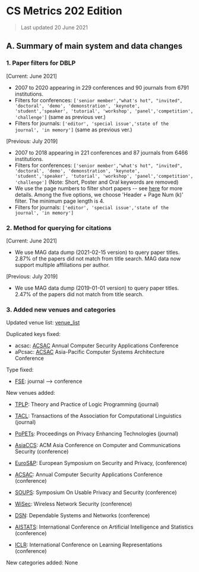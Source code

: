 # CS Metrics 202 Edition

> Last updated 20 June 2021

## A. Summary of main system and data changes


### 1. Paper filters for DBLP

[Current: June 2021]
* 2007 to 2020 appearing in 229 conferences and 90 journals from 6791 institutions.
* Filters for conferences: `['senior member',"what's hot", "invited", 'doctoral', 'demo', 'demonstration', 'keynote', 'student','speaker', 'tutorial', 'workshop', 'panel','competition', 'challenge']` (same as previous ver.)
* Filters for journals: `['editor', 'special issue','state of the journal', 'in memory']`
(same as previous ver.)

[Previous: July 2019]
* 2007 to 2018 appearing in 221 conferences and 87 journals from 6466 institutions.
* Filters for conferences: `['senior member',"what's hot", "invited", 'doctoral', 'demo', 'demonstration', 'keynote', 'student','speaker', 'tutorial', 'workshop', 'panel','competition', 'challenge']`
(Note: Short, Poster and Oral keywords are removed)
* We use the page numbers to filter short papers -- see [here](https://github.com/csmetrics/csmetrics.org/blob/master/docs/Overview.md#filtering) for more details. Among the five options, we choose 'Header + Page Num (k)' filter. The minimum page length is 4.
* Filters for journals: `['editor', 'special issue','state of the journal', 'in memory']`

### 2. Method for querying for citations

[Current: June 2021]
* We use MAG data dump (2021-02-15 version) to query paper titles.
2.87% of the papers did not match from title search.
MAG data now support multiple affiliations per author.

[Previous: July 2019]
* We use MAG data dump (2019-01-01 version) to query paper titles.
2.47% of the papers did not match from title search.

### 3. Added new venues and categories

Updated venue list: [venue_list](https://github.com/csmetrics/csmetrics.org/blob/master/app/data/venue_list.csv)

Duplicated keys fixed:
* acsac: [ACSAC](https://dblp.uni-trier.de/db/conf/acsac/index.html) Annual Computer Security Applications Conference
* aPcsac: [ACSAC](https://dblp.uni-trier.de/db/conf/aPcsac/index.html) Asia-Pacific Computer Systems Architecture Conference

Type fixed:
* [FSE](https://dblp.uni-trier.de/db/conf/sigsoft/index.html): journal --> conference

New venues added:
* [TPLP](https://dblp.org/db/journals/tplp/): Theory and Practice of Logic Programming (journal)
* [TACL](https://dblp.org/db/journals/tacl/): Transactions of the Association for Computational Linguistics (journal)
* [PoPETs](https://dblp.uni-trier.de/db/journals/popets/): Proceedings on Privacy Enhancing Technologies (journal)

* [AsiaCCS](https://dblp.org/db/conf/asiaccs/): ACM Asia Conference on Computer and Communications Security (conference)
* [EuroS&P](https://dblp.org/db/conf/eurosp/): European Symposium on Security and Privacy, (conference)
* [ACSAC](https://dblp.org/db/conf/acsac/): Annual Computer Security Applications Conference (conference)
* [SOUPS](https://dblp.uni-trier.de/db/conf/soups/): Symposium On Usable Privacy and Security (conference)
* [WiSec](https://dblp.uni-trier.de/db/conf/wisec): Wireless Network Security (conference)
* [DSN](https://dblp.uni-trier.de/db/conf/dsn/): Dependable Systems and Networks (conference)
* [AISTATS](https://dblp.uni-trier.de/db/conf/aistats/): International Conference on Artificial Intelligence and Statistics (conference)
* [ICLR](https://dblp.uni-trier.de/db/conf): International Conference on Learning Representations (conference)

New categories added: None
